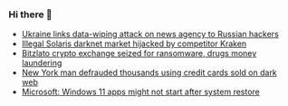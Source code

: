 ### Hi there 👋

<!--START_SECTION:feed-->
* [Ukraine links data-wiping attack on news agency to Russian hackers](https://www.bleepingcomputer.com/news/security/ukraine-links-data-wiping-attack-on-news-agency-to-russian-hackers/)
* [Illegal Solaris darknet market hijacked by competitor Kraken](https://www.bleepingcomputer.com/news/security/illegal-solaris-darknet-market-hijacked-by-competitor-kraken/)
* [Bitzlato crypto exchange seized for ransomware, drugs money laundering](https://www.bleepingcomputer.com/news/security/bitzlato-crypto-exchange-seized-for-ransomware-drugs-money-laundering/)
* [New York man defrauded thousands using credit cards sold on dark web](https://www.bleepingcomputer.com/news/security/new-york-man-defrauded-thousands-using-credit-cards-sold-on-dark-web/)
* [Microsoft: Windows 11 apps might not start after system restore](https://www.bleepingcomputer.com/news/microsoft/microsoft-windows-11-apps-might-not-start-after-system-restore/)
<!--END_SECTION:feed-->

<!--
**frankenk/frankenk** is a ✨ _special_ ✨ repository because its `README.md` (this file) appears on your GitHub profile.

Here are some ideas to get you started:

- 🔭 I’m currently working on ...
- 🌱 I’m currently learning ...
- 👯 I’m looking to collaborate on ...
- 🤔 I’m looking for help with ...
- 💬 Ask me about ...
- 📫 How to reach me: ...
- 😄 Pronouns: ...
- ⚡ Fun fact: ...
-->



